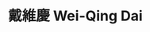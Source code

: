 ---
chinese_name: 戴維慶
english_name: Wei-Qing Dai
title: 戴維慶 Wei-Qing Dai
id: daiweiqing
collection: members
type: full-time research assistant
position: Full-time Research Assistant 
department: 經濟所畢業
image_path: https://source.unsplash.com/collection/139386/600x600?a=.png
collection: members
photo: ft_ra/bio-photo.jpeg
blurb: 123
---
